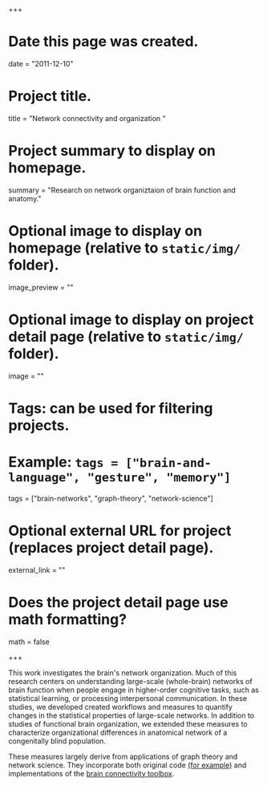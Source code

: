 +++
# Date this page was created.
date = "2011-12-10"

# Project title.
title = "Network connectivity and organization "

# Project summary to display on homepage.
summary = "Research on network organiztaion of brain function and anatomy."

# Optional image to display on homepage (relative to `static/img/` folder).
image_preview = ""

# Optional image to display on project detail page (relative to `static/img/` folder).
image = ""

# Tags: can be used for filtering projects.
# Example: `tags = ["brain-and-language", "gesture", "memory"]`
tags = ["brain-networks", "graph-theory", "network-science"]

# Optional external URL for project (replaces project detail page).
external_link = ""

# Does the project detail page use math formatting?
math = false

+++

This work investigates the brain's network organization. Much of this research centers on understanding large-scale (whole-brain) networks of brain function when people engage in higher-order cognitive tasks, such as statistical learning, or processing interpersonal communication. In these studies, we developed created workflows and measures to quantify changes in the statistical properties of large-scale networks. In addition to studies of functional brain organization, we extended these measures to characterize organizational differences in anatomical network of a congenitally blind population.

These measures largely derive from applications of graph theory and network science. They incorporate both original code [(for example)](https://github.com/michaelandric/hel-con/blob/master/graph_evals.py) and implementations of the [brain connectivity toolbox](https://sites.google.com/site/bctnet/).
 

